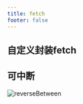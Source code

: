 ```yaml
---
title: fetch
footer: false
---
```


## 自定义封装fetch

## 可中断

![reverseBetween](/reverseBetween.png#width-30)